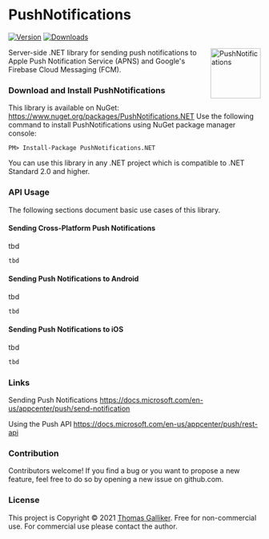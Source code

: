 # PushNotifications
[![Version](https://img.shields.io/nuget/v/PushNotifications.NET.svg)](https://www.nuget.org/packages/PushNotifications.NET)  [![Downloads](https://img.shields.io/nuget/dt/PushNotifications.NET.svg)](https://www.nuget.org/packages/PushNotifications.NET)

<img src="https://raw.githubusercontent.com/thomasgalliker/PushNotifications/develop/logo.png" height="100" alt="PushNotifications" align="right">
Server-side .NET library for sending push notifications to Apple Push Notification Service (APNS) and Google's Firebase Cloud Messaging (FCM).

### Download and Install PushNotifications
This library is available on NuGet: https://www.nuget.org/packages/PushNotifications.NET
Use the following command to install PushNotifications using NuGet package manager console:

    PM> Install-Package PushNotifications.NET

You can use this library in any .NET project which is compatible to .NET Standard 2.0 and higher.

### API Usage
The following sections document basic use cases of this library.

#### Sending Cross-Platform Push Notifications
tbd
```C#
tbd
```


#### Sending Push Notifications to Android
tbd
```C#
tbd
```

#### Sending Push Notifications to iOS
tbd
```C#
tbd
```

### Links
Sending Push Notifications
https://docs.microsoft.com/en-us/appcenter/push/send-notification

Using the Push API
https://docs.microsoft.com/en-us/appcenter/push/rest-api

### Contribution
Contributors welcome! If you find a bug or you want to propose a new feature, feel free to do so by opening a new issue on github.com.

### License
This project is Copyright &copy; 2021 [Thomas Galliker](https://ch.linkedin.com/in/thomasgalliker). Free for non-commercial use. For commercial use please contact the author.
